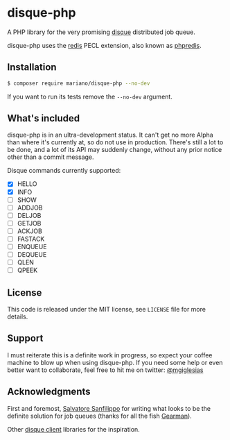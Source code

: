 # disque-php

A PHP library for the very promising [disque](https://github.com/antirez/disque)
distributed job queue.

disque-php uses the [redis](https://pecl.php.net/package/redis) PECL extension,
also known as [phpredis](https://github.com/phpredis/phpredis).

## Installation

```bash
$ composer require mariano/disque-php --no-dev
```

If you want to run its tests remove the `--no-dev` argument.

## What's included

disque-php is in an ultra-development status. It can't get no more Alpha than
where it's currently at, so do not use in production. There's still a lot to
be done, and a lot of its API may suddenly change, without any prior notice
other than a commit message.

Disque commands currently supported:

- [x] HELLO
- [x] INFO
- [ ] SHOW
- [ ] ADDJOB
- [ ] DELJOB
- [ ] GETJOB
- [ ] ACKJOB
- [ ] FASTACK
- [ ] ENQUEUE
- [ ] DEQUEUE
- [ ] QLEN
- [ ] QPEEK

## License

This code is released under the MIT license, see `LICENSE` file for more
details.

## Support

I must reiterate this is a definite work in progress, so expect your coffee
machine to blow up when using disque-php. If you need some help or even better
want to collaborate, feel free to hit me on twitter: 
[@mgiglesias](https://twitter.com/mgiglesias)

## Acknowledgments

First and foremost, [Salvatore Sanfilippo](https://twitter.com/antirez) for writing what looks to be the
definite solution for job queues (thanks for all the fish [Gearman](http://gearman.org/)).

Other [disque client](https://github.com/antirez/disque#client-libraries) 
libraries for the inspiration.
